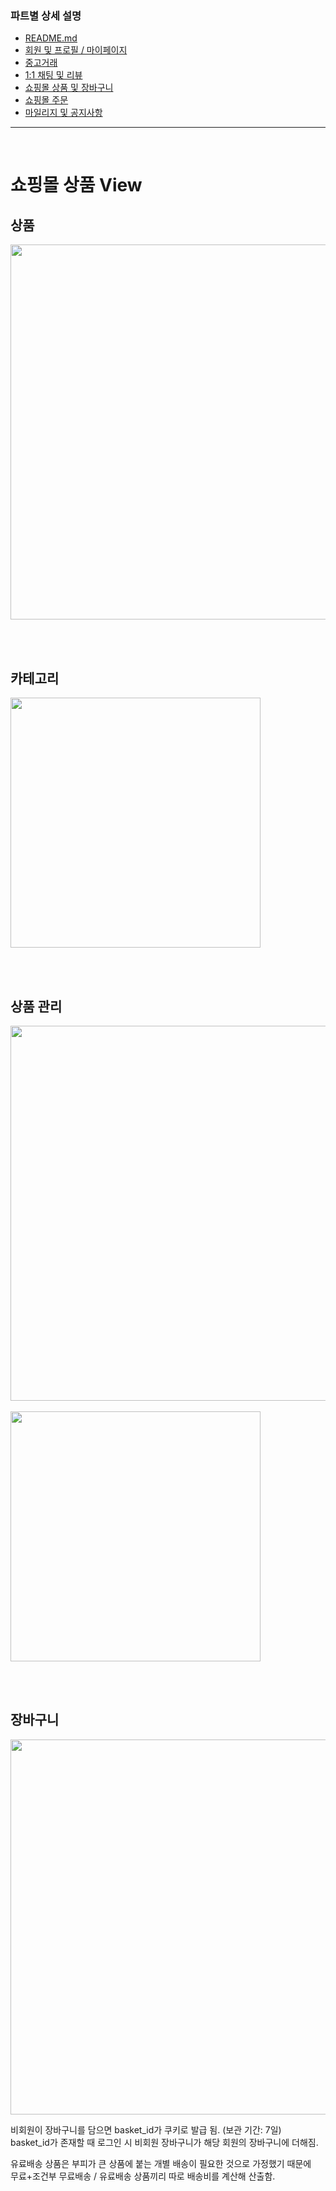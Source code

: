 ### 파트별 상세 설명
- [README.md](https://github.com/ssuktteok/daangnmungcat#readme)
- [회원 및 프로필 / 마이페이지](https://github.com/ssuktteok/daangnmungcat/blob/master/documents/member_view.md)
- [중고거래](https://github.com/ssuktteok/daangnmungcat/blob/master/documents/joongo_view.md)
- [1:1 채팅 및 리뷰](https://github.com/ssuktteok/daangnmungcat/blob/master/documents/chat_review_view.md)
- [쇼핑몰 상품 및 장바구니](https://github.com/ssuktteok/daangnmungcat/blob/master/documents/mall_pdt_cart_view.md)
- [쇼핑몰 주문](https://github.com/ssuktteok/daangnmungcat/blob/master/documents/order_view.md)
- [마일리지 및 공지사항](https://github.com/ssuktteok/daangnmungcat/blob/master/documents/mileage_notice_view.md)

----
<br>

# 쇼핑몰 상품 View

## 상품

<img src="https://user-images.githubusercontent.com/75772990/114679656-563cdc00-9d47-11eb-8a0c-8b021d5eebcd.png" width="600px">

<br><br>

## 카테고리

<img src="https://user-images.githubusercontent.com/75772990/114680552-47a2f480-9d48-11eb-9c20-e1311941a8cc.png" width="400px">

<br><br>

## 상품 관리

<img src="https://user-images.githubusercontent.com/75772990/114680631-58536a80-9d48-11eb-82d3-29ea38f16beb.png" width="600px">

<br>
<br>

<img src="https://user-images.githubusercontent.com/75772990/114681687-5a69f900-9d49-11eb-89f2-550120126b7d.png" width="400px">

<br><br>

## 장바구니

<img src="https://user-images.githubusercontent.com/75772990/114674691-76b66780-9d42-11eb-9416-e783b8d95f6a.png" width="600px">

<br>

비회원이 장바구니를 담으면 basket_id가 쿠키로 발급 됨. (보관 기간: 7일)  
basket_id가 존재할 때 로그인 시 비회원 장바구니가 해당 회원의 장바구니에 더해짐.

유료배송 상품은 부피가 큰 상품에 붙는 개별 배송이 필요한 것으로 가정했기 때문에  
무료+조건부 무료배송 / 유료배송 상품끼리 따로 배송비를 계산해 산출함.